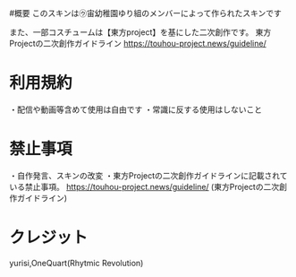 
#概要
このスキンは㋒宙幼稚園ゆり組のメンバーによって作られたスキンです

また、一部コスチュームは【東方project】を基にした二次創作です。
東方Projectの二次創作ガイドライン
https://touhou-project.news/guideline/

# 利用規約　
・配信や動画等含めて使用は自由です
・常識に反する使用はしないこと
# 禁止事項
・自作発言、スキンの改変
・東方Projectの二次創作ガイドラインに記載されている禁止事項。
https://touhou-project.news/guideline/ (東方Projectの二次創作ガイドライン)

# クレジット
yurisi,OneQuart(Rhytmic Revolution)
